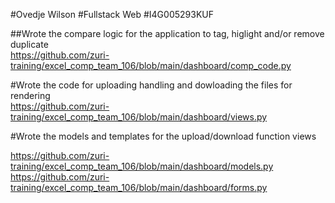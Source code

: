 #Ovedje Wilson
#Fullstack Web
#I4G005293KUF



 ##Wrote the compare logic for the application to tag, higlight and/or remove duplicate <br>
 https://github.com/zuri-training/excel_comp_team_106/blob/main/dashboard/comp_code.py 
 
 #Wrote the code for uploading handling and dowloading the files for rendering <br>
 https://github.com/zuri-training/excel_comp_team_106/blob/main/dashboard/views.py
 
 #Wrote the models and templates for the upload/download function views <br>
 
 https://github.com/zuri-training/excel_comp_team_106/blob/main/dashboard/models.py
 https://github.com/zuri-training/excel_comp_team_106/blob/main/dashboard/forms.py
